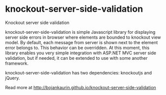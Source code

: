 knockout-server-side-validation
===============================

Knockout server side validation

knockout-server-side-validation is simple Javascript library for displaying server side errors in browser where elements are bounded to knockout view model. By default, each message from server is shown next to the element error belongs to. This behavior can be overridden. At this moment, this library enables you very simple integration with ASP.NET MVC server side validation, but if needed, it can be extended to use with some another framework.

knockout-server-side-validation has two dependencies: knockoutjs and jQuery.

Read more at http://bojankaurin.github.io/knockout-server-side-validation
